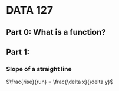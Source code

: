 # DATA 127

## Part 0:  What is a function?

## Part 1:  

### Slope of a straight line

$\frac{rise}{run} = \frac{\delta x}{\delta y}$





